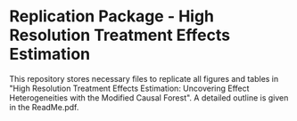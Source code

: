 # Replication Package - High Resolution Treatment Effects Estimation

This repository stores necessary files to replicate all figures and tables in "High Resolution Treatment Effects Estimation:
Uncovering Effect Heterogeneities with the Modified Causal Forest". A detailed outline is given in the ReadMe.pdf. 
